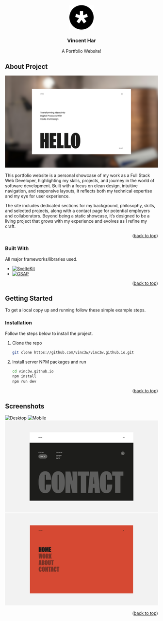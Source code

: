 <a id="readme-top"></a>


<!-- PROJECT LOGO -->
<br />
<div align="center">
  <a href="https://github.com/vinc3w/vinc3w.github.io">
    <img src="assets/logo.png" alt="Logo" width="80" height="80">
  </a>
  <h3 align="center">Vincent Har</h3>
  <p align="center">A Portfolio Website!</p>
</div>



<!-- ABOUT THE PROJECT -->
## About Project

![Main screenshot][main.png]

This portfolio website is a personal showcase of my work as a Full Stack Web Developer, highlighting my skills, projects, and journey in the world of software development. Built with a focus on clean design, intuitive navigation, and responsive layouts, it reflects both my technical expertise and my eye for user experience.

The site includes dedicated sections for my background, philosophy, skills, and selected projects, along with a contact page for potential employers and collaborators. Beyond being a static showcase, it’s designed to be a living project that grows with my experience and evolves as I refine my craft.

<p align="right">(<a href="#readme-top">back to top</a>)</p>



### Built With

All major frameworks/libraries used.

- [![SvelteKit][SvelteKit]][SvelteKit-url]
- [![GSAP][GSAP]][GSAP-url]

<p align="right">(<a href="#readme-top">back to top</a>)</p>



<!-- GETTING STARTED -->
## Getting Started

To get a local copy up and running follow these simple example steps.

### Installation

Follow the steps below to install the project.

1. Clone the repo
   ```sh
   git clone https://github.com/vinc3w/vinc3w.github.io.git
   ```
2. Install server NPM packages and run
   ```sh
   cd vinc3w.github.io
   npm install
   npm run dev
   ```

<p align="right">(<a href="#readme-top">back to top</a>)</p>



<!-- SCREENSHOTS EXAMPLES -->
## Screenshots

![Desktop][desktop.png]
![Mobile][mobile.png]
![Footer][footer.png]
![Menu][menu.png]

<p align="right">(<a href="#readme-top">back to top</a>)</p>



<!-- MARKDOWN LINKS & IMAGES -->
[logo.png]: assets/logo.png
[main.png]: assets/thumbnail.png

[desktop.png]: assets/desktop-thumbnail.png
[mobile.png]: assets/mobile-thumbnail.png
[footer.png]: assets/footer.png
[menu.png]: assets/menu.png

[SvelteKit]: https://img.shields.io/badge/SvelteKit-%23f1413d.svg?logo=svelte&logoColor=white
[SvelteKit-url]: https://svelte.dev/
[GSAP]: https://img.shields.io/badge/GSAP-%230ae448.svg?logo=gsap&logoColor=white
[GSAP-url]: https://gsap.com/